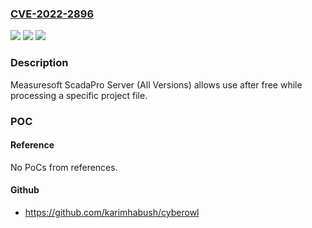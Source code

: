 ### [CVE-2022-2896](https://cve.mitre.org/cgi-bin/cvename.cgi?name=CVE-2022-2896)
![](https://img.shields.io/static/v1?label=Product&message=ScadaPro%20Server&color=blue)
![](https://img.shields.io/static/v1?label=Version&message=n%2Fa&color=blue)
![](https://img.shields.io/static/v1?label=Vulnerability&message=CWE-121%20Stack-based%20Buffer%20Overflow&color=brighgreen)

### Description

Measuresoft ScadaPro Server (All Versions) allows use after free while processing a specific project file.

### POC

#### Reference
No PoCs from references.

#### Github
- https://github.com/karimhabush/cyberowl

